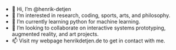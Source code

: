- 👋 Hi, I’m @henrik-detjen
- 👀 I’m interested in research, coding, sports, arts, and philosophy.
- 🌱 I’m currently learning python for machine learning.
- 💞️ I’m looking to collaborate on interactive systems prototyping, augmented reality, and art projects.
- 📫 Visit my webpage henrikdetjen.de to get in contact with me.

<!---
henrik-detjen/henrik-detjen is a ✨ special ✨ repository because its `README.md` (this file) appears on your GitHub profile.
You can click the Preview link to take a look at your changes.
--->
